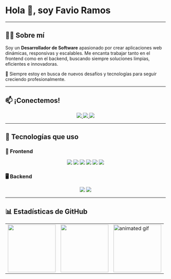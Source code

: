 
<h1 align="left">Hola 👋, soy Favio Ramos</h1>

---

## 👨‍💻 Sobre mí

Soy un **Desarrollador de Software** apasionado por crear aplicaciones web dinámicas, responsivas y escalables. Me encanta trabajar tanto en el frontend como en el backend, buscando siempre soluciones limpias, eficientes e innovadoras.

🚀 Siempre estoy en busca de nuevos desafíos y tecnologías para seguir creciendo profesionalmente.

---

## 📫 ¡Conectemos!

<p align="center">
  <a href="https://www.linkedin.com/in/favio-ramos-75b545282/" target="_blank">
    <img src="https://img.shields.io/badge/LinkedIn-Favio_Ramos-0077B5?style=for-the-badge&logo=linkedin&logoColor=white" />
  </a>
  <a href="https://www.instagram.com/favio.ramos.d/" target="_blank">
    <img src="https://img.shields.io/badge/Instagram-@favio.ramos.d-E4405F?style=for-the-badge&logo=instagram&logoColor=white" />
  </a>
  <a href="mailto:favioramosd@gmail.com">
    <img src="https://img.shields.io/badge/Gmail-favioramosd@gmail.com-D14836?style=for-the-badge&logo=gmail&logoColor=white" />
  </a>
</p>

---

## 🧰 Tecnologías que uso

### 🎨 Frontend

<p align="center">
  <img src="https://img.shields.io/badge/React-18-blue?logo=react" />
  <img src="https://img.shields.io/badge/Vite-6-purple?logo=vite" />
  <img src="https://img.shields.io/badge/JavaScript-ES6+-F7DF1E?logo=javascript&logoColor=black" />
  <img src="https://img.shields.io/badge/HTML5-Markup-orange?logo=html5" />
  <img src="https://img.shields.io/badge/CSS3-Styling-blue?logo=css3" />
  <img src="https://img.shields.io/badge/Bootstrap-5.3-blueviolet?logo=bootstrap" />
</p>

### 🖥️ Backend

<p align="center">
  <img src="https://img.shields.io/badge/MySQL-Database-blue?logo=mysql" />
  <img src="https://img.shields.io/badge/SQL_Server-Management-red?logo=microsoftsqlserver" />
</p>

---

## 📊 Estadísticas de GitHub

<p align="center">
  <table>
    <tr>
      <td>
        <img src="https://github-readme-stats.vercel.app/api?username=FavioRD&show_icons=true&theme=tokyonight" height="150" />
      </td>
      <td>
        <img src="https://github-readme-stats.vercel.app/api/top-langs?username=FavioRD&layout=compact&theme=tokyonight&langs_count=6" height="150" />
      </td>
      <td>
        <img src="https://i.pinimg.com/originals/1d/35/f8/1d35f8a30354d9ef454a34ad1a955b49.gif" height="150" alt="animated gif" />
      </td>
    </tr>
  </table>
</p>

